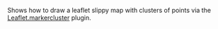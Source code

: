 Shows how to draw a leaflet slippy map with clusters of points via the [Leaflet.markercluster](https://github.com/Leaflet/Leaflet.markercluster) plugin.
